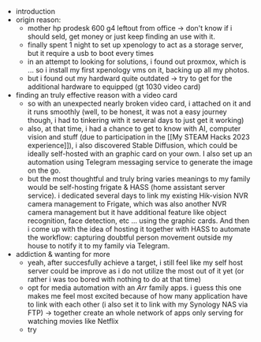 - introduction
- origin reason: 
	- mother hp prodesk 600 g4 leftout from office -> don't know if i should seld, get money or just keep finding an use with it.
	- finally spent 1 night to set up xpenology to act as a storage server, but it require a usb to boot every times
	- in an attempt to looking for solutions, i found out proxmox, which is ... so i install my first xpenology vms on it, backing up all my photos.
	- but i found out my hardward quite outdated -> try to get for the additional hardware to equipped (gt 1030 video card)
- finding an truly effective reason with a video card
	- so with an unexpected nearly broken video card, i attached on it and it runs smoothly (well, to be honest, it was not a easy journey though, i had to tinkering with it several days to just get it working)
	- also, at that time, i had a chance to get to know with AI, computer vision and stuff (due to participation in the [[My STEAM Hacks 2023 experience]]), i also discovered Stable Diffusion, which could be ideally self-hosted with an graphic card on your own. I also set up an automation using Telegram messaging service to generate the image on the go.
	- but the most thoughtful and truly bring varies meanings to my family would be self-hosting frigate & HASS (home assistant server service). i dedicated several days to link my existing Hik-vision NVR camera management to Frigate, which was also another NVR camera management but it have additional feature like object recognition, face detection, etc ... using the graphic cards. And then i come up with the idea of hosting it together with HASS to automate the workflow: capturing doubtful person movement outside my house to notify it to my family via Telegram.
- addiction & wanting for more	
	 - yeah, after succesfully achieve a target, i still feel like my self host server could be improve as i do not utilize the most out of it yet (or rather i was too bored with nothing to do at that time)
	- opt for media automation with an *Arr* family apps. i guess this one makes me feel most excited because of how many application have to link with each other (i also set it to link with my Synology NAS via FTP) -> together create an whole network of apps only serving for watching movies like Netflix
	- try 